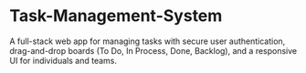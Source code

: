 # Task-Management-System
A full-stack web app for managing tasks with secure user authentication, drag-and-drop boards (To Do, In Process, Done, Backlog), and a responsive UI for individuals and teams.
